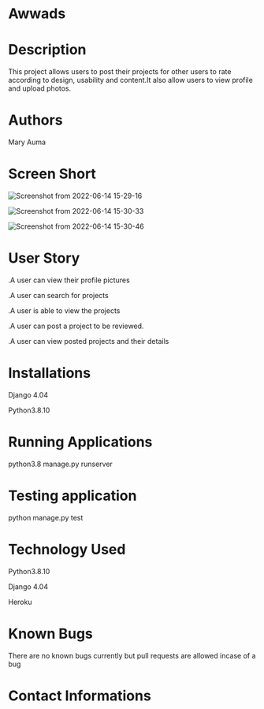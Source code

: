 # Awwads
# Description
This project allows users to post their projects for other users to rate according to design, usability and content.It also allow users to view profile and upload photos.
# Authors
Mary Auma
# Screen Short
![Screenshot from 2022-06-14 15-29-16](https://user-images.githubusercontent.com/100118426/173577626-b21bab45-acde-4b6e-8665-49a1497a0bbd.png)

![Screenshot from 2022-06-14 15-30-33](https://user-images.githubusercontent.com/100118426/173577698-000839d0-0041-4a12-bb4b-38273018d72f.png)

![Screenshot from 2022-06-14 15-30-46](https://user-images.githubusercontent.com/100118426/173577782-0c1f480a-ce0d-42aa-b2bc-e941465e9eec.png)

# User Story
.A user can view their profile pictures

.A user can search for projects

.A user is able to view the projects

.A user can post a project to be reviewed.

.A user can view posted projects and their details

# Installations

Django 4.04 

Python3.8.10

# Running Applications

python3.8 manage.py runserver

# Testing application
python manage.py test

# Technology Used 

Python3.8.10

Django 4.04

Heroku 

# Known Bugs
There are no known bugs currently but pull requests are allowed incase of a bug
# Contact Informations
